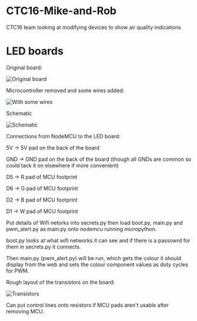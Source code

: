 # CTC16-Mike-and-Rob
CTC16 team looking at modifying devices to show air quality indications


# LED boards
Original board:

![Original board](https://f002.backblazeb2.com/file/ormiret-pub/CTC16-air-pics/original_board.jpg)

Microcontroller removed and some wires added:

![With some wires](https://f002.backblazeb2.com/file/ormiret-pub/CTC16-air-pics/wired.jpg)

Schematic

![Schematic](https://f002.backblazeb2.com/file/ormiret-pub/CTC16-air-pics/wiring.png)

Connections from NodeMCU to the LED board:

5V -> 5V pad on the back of the board

GND -> GND pad on the back of the board (though all GNDs are common so could tack it on elsewhere if more convenient)


D5 -> R pad of MCU footprint

D6 -> G pad of MCU footprint

D2 -> B pad of MCU footprint

D1 -> W pad of MCU footprint

Put details of Wifi netorks into secrets.py then load boot.py, main.py and pwm_alert.py as main.py onto nodemcu running micropython.

boot.py looks at what wifi networks it can see and if there is a passowrd for them in secrets.py it connects. 

Then main.py (pwm_alert.py) will be run, which gets the colour it should display from the web and sets the colour component values as duty cycles for PWM.

Rough layout of the transistors on the board: 

![Transistors](http://foo.bodaegl.com/transistors.png)

Can put control lines onto resistors if MCU pads aren't usable after removing MCU.
